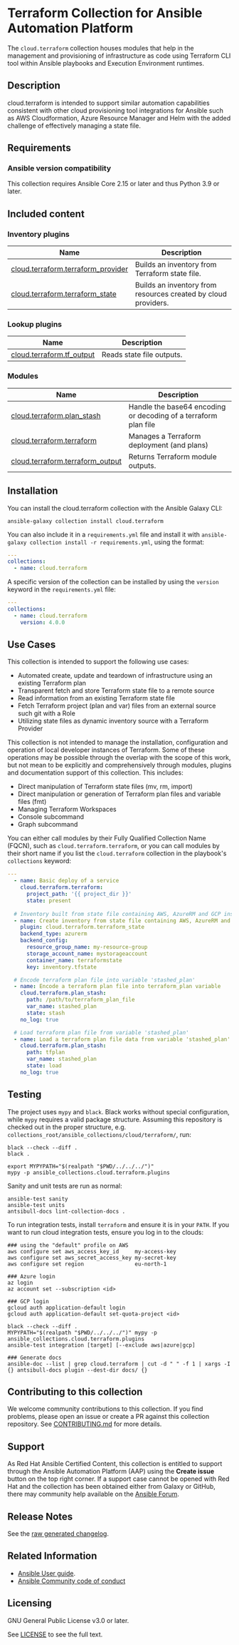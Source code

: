 # Terraform Collection for Ansible Automation Platform

The `cloud.terraform` collection houses modules that help in the management and provisioning of infrastructure as code using Terraform CLI tool within Ansible playbooks and Execution Environment runtimes.

## Description

cloud.terraform is intended to support similar automation capabilities consistent with other cloud provisioning tool integrations for Ansible such as AWS Cloudformation, Azure Resource Manager and Helm with the added challenge of effectively managing a state file.

## Requirements

### Ansible version compatibility

This collection requires Ansible Core 2.15 or later and thus Python 3.9 or later.

## Included content
<!--start collection content-->
### Inventory plugins
Name | Description
--- | ---
[cloud.terraform.terraform_provider](https://github.com/ansible-collections/cloud.terraform/blob/main/docs/cloud.terraform.terraform_provider_inventory.rst)|Builds an inventory from Terraform state file.
[cloud.terraform.terraform_state](https://github.com/ansible-collections/cloud.terraform/blob/main/docs/cloud.terraform.terraform_state_inventory.rst)|Builds an inventory from resources created by cloud providers.

### Lookup plugins
Name | Description
--- | ---
[cloud.terraform.tf_output](https://github.com/ansible-collections/cloud.terraform/blob/main/docs/cloud.terraform.tf_output_lookup.rst)|Reads state file outputs.

### Modules
Name | Description
--- | ---
[cloud.terraform.plan_stash](https://github.com/ansible-collections/cloud.terraform/blob/main/docs/cloud.terraform.plan_stash_module.rst)|Handle the base64 encoding or decoding of a terraform plan file
[cloud.terraform.terraform](https://github.com/ansible-collections/cloud.terraform/blob/main/docs/cloud.terraform.terraform_module.rst)|Manages a Terraform deployment (and plans)
[cloud.terraform.terraform_output](https://github.com/ansible-collections/cloud.terraform/blob/main/docs/cloud.terraform.terraform_output_module.rst)|Returns Terraform module outputs.

<!--end collection content-->

## Installation

You can install the cloud.terraform collection with the Ansible Galaxy CLI:

    ansible-galaxy collection install cloud.terraform

You can also include it in a `requirements.yml` file and install it with `ansible-galaxy collection install -r requirements.yml`, using the format:

```yaml
---
collections:
  - name: cloud.terraform
```

A specific version of the collection can be installed by using the `version` keyword in the `requirements.yml` file:

```yaml
---
collections:
  - name: cloud.terraform
    version: 4.0.0
```

## Use Cases

This collection is intended to support the following use cases:

* Automated create, update and teardown of infrastructure using an existing Terraform plan
* Transparent fetch and store Terraform state file to a remote source
* Read information from an existing Terraform state file
* Fetch Terraform project (plan and var) files from an external source such git with a Role
* Utilizing state files as dynamic inventory source with a Terraform Provider

This collection is not intended to manage the installation, configuration and operation of local developer instances of Terraform. Some of these operations may be possible through the overlap with the scope of this work, but not mean to be explicitly and comprehensively through modules, plugins and documentation support of this collection. This includes:

* Direct manipulation of Terraform state files (mv, rm, import)
* Direct manipulation or generation of Terraform plan files and variable files (fmt)
* Managing Terraform Workspaces
* Console subcommand
* Graph subcommand

You can either call modules by their Fully Qualified Collection Name (FQCN), such as `cloud.terraform.terraform`, or you can call modules by their short name if you list the `cloud.terraform` collection in the playbook's `collections` keyword:

```yaml
---
  - name: Basic deploy of a service
    cloud.terraform.terraform:
      project_path: '{{ project_dir }}'
      state: present
 
  # Inventory built from state file containing AWS, AzureRM and GCP instances
  - name: Create inventory from state file containing AWS, AzureRM and GCP instances
    plugin: cloud.terraform.terraform_state
    backend_type: azurerm
    backend_config:
      resource_group_name: my-resource-group
      storage_account_name: mystorageaccount
      container_name: terraformstate
      key: inventory.tfstate

  # Encode terraform plan file into variable 'stashed_plan'
  - name: Encode a terraform plan file into terraform_plan variable
    cloud.terraform.plan_stash:
      path: /path/to/terraform_plan_file
      var_name: stashed_plan
      state: stash
    no_log: true

  # Load terraform plan file from variable 'stashed_plan'
  - name: Load a terraform plan file data from variable 'stashed_plan' into file 'tfplan'
    cloud.terraform.plan_stash:
      path: tfplan
      var_name: stashed_plan
      state: load
    no_log: true
```

## Testing

The project uses `mypy` and `black`.
Black works without special configuration, while `mypy` requires a valid package structure.
Assuming this repository is checked out in the proper structure,
e.g. `collections_root/ansible_collections/cloud/terraform/`, run:

```shell
black --check --diff .
black .

export MYPYPATH="$(realpath "$PWD/../../../")"
mypy -p ansible_collections.cloud.terraform.plugins
```

Sanity and unit tests are run as normal:

```shell
ansible-test sanity
ansible-test units
antsibull-docs lint-collection-docs .
```

To run integration tests, install `terraform` and ensure it is in your `PATH`.
If you want to run cloud integration tests, ensure you log in to the clouds:

```shell
### using the "default" profile on AWS
aws configure set aws_access_key_id     my-access-key
aws configure set aws_secret_access_key my-secret-key
aws configure set region                eu-north-1

### Azure login
az login
az account set --subscription <id>

### GCP login
gcloud auth application-default login
gcloud auth application-default set-quota-project <id>

black --check --diff .
MYPYPATH="$(realpath "$PWD/../../../")" mypy -p ansible_collections.cloud.terraform.plugins
ansible-test integration [target] [--exclude aws|azure|gcp]

### Generate docs
ansible-doc --list | grep cloud.terraform | cut -d " " -f 1 | xargs -I {} antsibull-docs plugin --dest-dir docs/ {}
```

## Contributing to this collection

We welcome community contributions to this collection. If you find problems, please open an issue or create a PR against this collection repository.
See [CONTRIBUTING.md](https://github.com/ansible-collections/cloud.terraform/blob/main/CONTRIBUTING.md) for more details.

## Support

As Red Hat Ansible Certified Content, this collection is entitled to support through the Ansible Automation Platform (AAP) using the **Create issue** button on the top right corner.
If a support case cannot be opened with Red Hat and the collection has been obtained either from Galaxy or GitHub, there may community help available on the [Ansible Forum](https://forum.ansible.com/).

## Release Notes

See the [raw generated changelog](https://github.com/ansible-collections/cloud.terraform/blob/main/CHANGELOG.rst).


## Related Information

 - [Ansible User guide](https://docs.ansible.com/ansible/latest/user_guide/index.html).
 - [Ansible Community code of conduct](https://docs.ansible.com/ansible/latest/community/code_of_conduct.html)

## Licensing

GNU General Public License v3.0 or later.

See [LICENSE](https://github.com/ansible-collections/cloud.terraform/blob/main/LICENSE) to see the full text.

